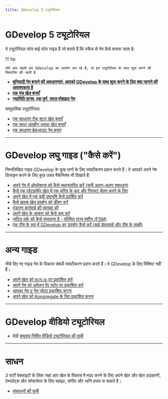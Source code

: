 ```yaml
---
title: GDevelop 5 ट्यूटोरियल
---
```

# GDevelop 5 ट्यूटोरियल

ये ट्यूटोरियल स्टेप बाई स्टेप गाइड हैं जो बताते हैं कि स्क्रैच से गेम कैसे बनाया जाता है:

!!! tip

    यदि आप पहली बार GDevelop का उपयोग कर रहे हैं, तो इन ट्यूटोरियल के साथ शुरू करने की सिफारिश की जाती है

  * **[बुनियादी गेम बनाने की अवधारणाएं: आपको GDevelop के साथ शुरू करने के लिए क्या जानने की आवश्यकता है](/gdevelop5/tutorials/basic-game-making-concepts)**
  * **[एक मंच खेल बनाएँ](/gdevelop5/tutorials/platformer)**
  * **[ज्यामिति दानव: एक पूर्ण, सरल मोबाइल गेम](/gdevelop5/tutorials/geometry-monster)**

सामुदायिक ट्यूटोरियल:

  * [एक साधारण टैंक शूटर खेल बनाएँ](/gdevelop5/tutorials/tank-shooter)
  * [एक सरल अंतहीन धावक खेल बनाएँ](/gdevelop5/tutorials/endless-runner)
  * [एक साधारण ब्रेकआउट गेम बनाएं](/gdevelop5/tutorials/roadrider)

----

# GDevelop लघु गाइड ("कैसे करें")
निम्नलिखित गाइड GDevelop के कुछ भागों के लिए स्पष्टीकरण प्रदान करते हैं। वे आपको अपने गेम डिजाइन करने के लिए कुछ उन्नत मैकेनिक्स भी दिखाते हैं:

  * [अपने गेम में ऑब्जेक्ट्स को कैसे स्थानांतरित करें (सभी अलग-अलग समाधान)](/gdevelop5/tutorials/how-to-move-objects)
  * [कैसे एक प्लेटफ़ॉर्मर खेल में एक चरित्र के कूद और गिरावट चेतन करने के लिए](/gdevelop5/tutorials/how-to-animate-jump-fall-platformer)
  * [अपने खेल में एक बड़ी पृष्ठभूमि कैसे प्रदर्शित करें](/gdevelop5/tutorials/how-to-display-big-background)
  * [कैसे खराब खेल प्रदर्शन को डीबग करें](/gdevelop5/tutorials/how-to-debug-poor-performance)
  * [भंडारण कार्रवाई की व्याख्या की](/gdevelop5/tutorials/storage-action-explained)
  * [अपने खेल के आकार को कैसे कम करें](/gdevelop5/tutorials/reduce-size-game)
  * [जटिल तर्क को कैसे संभालना है - परिमित राज्य मशीन (FSM)](/gdevelop5/tutorials/finite_state_machine)
  * [एक टीम के रूप में GDevelop का उपयोग कैसे करें (कई डेवलपर्स और टीम के साथी)](/gdevelop5/tutorials/how-to-use-GDevelop-as-a-team)

----

# अन्य गाइड
नीचे दिए गए गाइड गेम के विकास संबंधी स्पष्टीकरण प्रदान करते हैं। वे GDevelop के लिए विशिष्ट नहीं हैं।

 * [अपने खेल को itch.io पर प्रकाशित करें](/gdevelop5/publishing/publishing-to-itch-io)
 * [अपने गेम को अमेज़न ऐप स्टोर पर प्रकाशित करें](/gdevelop5/publishing/publishing-to-amazon-app-store)
 * [आपका गेम टू गेम जोल्ट प्रकाशित करना](/gdevelop5/publishing/publishing-to-gamejolt-store)
 * [अपने खेल को Kongregate के लिए प्रकाशित करना](/gdevelop5/publishing/publishing-to-kongregate-store)

----

# GDevelop वीडियो ट्यूटोरियल

  * देखें [समुदाय निर्मित वीडियो ट्यूटोरियल की सूची](/gdevelop5/tutorials/videos)
 

----

# साधन
3 पार्टी वेबसाइटों के लिंक जहां आप खेल के विकास में मदद करने के लिए अपने खेल और खेल उदाहरणों, टेम्पलेट्स और सॉफ्टवेयर के लिए स्प्राइट, संगीत और ध्वनि प्रभाव पा सकते हैं।

  * [संसाधनों की सूची](/gdevelop5/tutorials/resources)